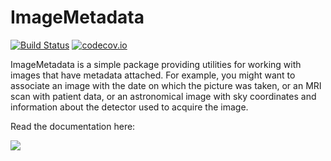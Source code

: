 # ImageMetadata

[![Build Status](https://travis-ci.org/JuliaImages/ImageMetadata.jl.svg?branch=master)](https://travis-ci.org/JuliaImages/ImageMetadata.jl)
[![codecov.io](http://codecov.io/github/JuliaImages/ImageMetadata.jl/coverage.svg?branch=master)](http://codecov.io/github/JuliaImages/ImageMetadata.jl?branch=master)

ImageMetadata is a simple package providing utilities for working with
images that have metadata attached. For example, you might want to
associate an image with the date on which the picture was taken, or an
MRI scan with patient data, or an astronomical image with sky
coordinates and information about the detector used to acquire the
image.

Read the documentation here:

[![](https://img.shields.io/badge/docs-latest-blue.svg)](https://juliaimages.org/latest/imagemetadata/)
